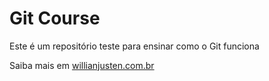 # Git Course

Este é um repositório teste para ensinar como o Git funciona

Saiba mais em [willianjusten.com.br](http://willianjusten.com.br)

